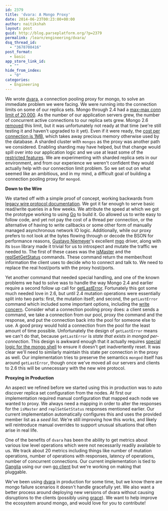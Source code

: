 ```yaml
---
id: 2379
title: 'dvara: A Mongo Proxy'
date: 2014-06-23T00:23:00+00:00
author: naitikshah
layout: post
guid: http://blog.parseplatform.org/?p=2379
permalink: /learn/engineering/dvara/
dsq_thread_id:
  - "3678708416"
post_format:
  - basic
app_store_link_id:
  - ""
hide_from_index:
  - "0"
categories:
  - Engineering
---
```

We wrote [dvara](https://github.com/facebookgo/dvara "dvara"), a connection pooling proxy for mongo, to solve an immediate problem we were facing. We were running into the connection limits on some of our replica sets. Mongo through 2.4 had a [max-max conn limit of 20,000](https://github.com/mongodb/mongo/blob/v2.4/src/mongo/util/net/listen.h#L27 "Mongo 2.4 Max Max Conn"). As the number of our application servers grew, the number of concurrent active connections to our replica sets grew. Mongo 2.6 [removed](https://github.com/mongodb/mongo/blob/master/src/mongo/util/net/listen.h#L43 "Mongo 2.6 removed Max Max Conn") this limit, but it was unfortunately not ready at that time (we're still testing it and haven't upgraded to it yet). Even if it were ready, the [cost per connection is 1MB](https://github.com/mongodb/mongo/blob/master/src/mongo/util/net/message_server_port.cpp#L92 "Mongo Per-Connection Overhead"), which takes away precious memory otherwise used by the database. A sharded cluster with `mongos` as the proxy was another path we considered. Enabling sharding may have helped, but that change would spill over into our application logic and we use at least some of the [restricted features](http://docs.mongodb.org/manual/reference/limits/#limits-sharding-operations "Mongo Sharding Operational Restrictions"). We are experimenting with sharded replica sets in our environment, and from our experience we weren't confident they would actually help with our connection limit problem. So we set out on what seemed like an ambitious, and in my mind, a difficult goal of building a connection pooling proxy for `mongod`.

**Down to the Wire**

We started off with a simple proof of concept, working backwards from [legacy wire protocol documentation](http://docs.mongodb.org/meta-driver/latest/legacy/mongodb-wire-protocol/ "Legacy Mongo Wire Protocol"). We got it far enough to serve basic read/write queries in a few weeks. We attribute the speed at which we got the prototype working to using [Go](http://golang.org/ "The Go Programming Language") to build it. Go allowed us to write easy to follow code, and yet not pay the cost of a thread per connection, or the alternative of having to write callbacks or some other form of manually managed asynchronous network IO logic. Additionally, while our proxy prefers to not look at the bytes flowing through or decode the BSON for performance reasons, [Gustavo Niemeyer](http://labix.org/ "Gustavo Niemeyer")'s excellent [mgo](http://labix.org/mgo "mgo: Mongo Go Driver") driver, along with its `bson` library made it trivial for us to introspect and mutate the traffic we needed to. The first of these cases was the [isMaster](http://docs.mongodb.org/manual/reference/command/isMaster/ "Mongo isMaster Command") and the [replSetGetStatus](http://docs.mongodb.org/manual/reference/command/replSetGetStatus/ "Mongo replSetGetStatus Command") commands. These command return the member/host information the client uses to decide who to connect and talk to. We need to replace the real host/ports with the proxy host/ports.

Yet another command that needed special handling, and one of the known problems we had to solve was to handle the way Mongo 2.4 and earlier require a second follow up call for [getLastError](http://docs.mongodb.org/manual/reference/command/getLastError/ "Mongo getLastError Command"). Fortunately this got some much needed love in 2.6, but until 2.4 mutation operations were essentially split into two parts: first, the mutation itself; and second, the `getLastError` command which included some important options, including the [write concern](http://docs.mongodb.org/manual/core/write-concern/ "Mongo Write Concern"). Consider what a connection pooling proxy does: a client sends a command, we take a connection from our pool, proxy the command and the response, and put the connection back into the pool for someone else to use. A good proxy would hold a connection from the pool for the least amount of time possible. Unfortunately the design of `getLastError` means we can't do that, because `getLastError` is _state that exists in mongod per-connection_. This design is awkward enough that it actually requires [special logic for the mongo shell](https://github.com/mongodb/mongo/search?q=forShell "Mongo forShell getLastError Specialization") to ensure it doesn't get inadvertently reset. It was clear we'll need to similarly maintain this state per connection in the proxy as well. Our implementation tries to preserve the semantics `mongod` itself has around `getLastError`, though once we've moved all our servers and clients to 2.6 this will be unnecessary with the new wire protocol.

**Proxying in Production**

An aspect we refined before we started using this in production was to auto discover replica set configuration from the nodes. At first our implementation required manual configuration that mapped each node we wanted to proxy. We always need a mapping in order to alter the responses for the `isMaster` and `replSetGetStatus` responses mentioned earlier. Our current implementation automatically configures this and uses the provided member list as a _seed list_. We're still improving how this works, and likely will reintroduce manual overrides to support unusual situations that often arise in real life.

One of the benefits of `dvara` has been the ability to get metrics about various low level operations which were not necessarily readily available to us. We track about 20 metrics including things like number of mutation operations, number of operations with responses, latency of operations, number of concurrent connections. Our current implementation is tied to [Ganglia](http://ganglia.sourceforge.net/ "Ganglia Monitoring System") using our own [go client](https://github.com/facebookgo/ganglia "Ganglia Go Client") but we're working on making that pluggable.

We've been using [dvara](https://github.com/facebookgo/dvara "dvara") in production for some time, but we know there are mongo failure scenarios it doesn't handle gracefully yet. We also want a better process around deploying new versions of dvara without causing disruptions to the clients (possibly using [grace](https://github.com/facebookgo/grace "Graceful Restart for Go Servers")). We want to help improve the ecosystem around mongo, and would love for you to contribute!